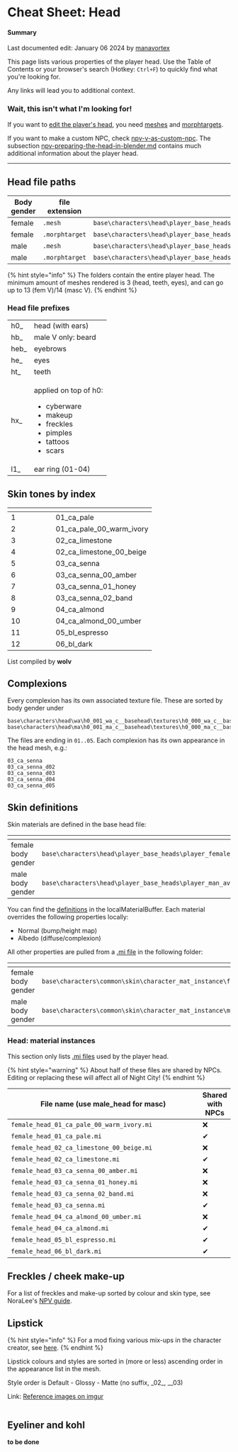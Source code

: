 # Cheat Sheet: Head

#### Summary

Last documented edit: January 06 2024 by [manavortex](https://app.gitbook.com/u/NfZBoxGegfUqB33J9HXuCs6PVaC3 "mention")

This page lists various properties of the player head. Use the Table of Contents or your browser's search (Hotkey: `Ctrl+F`) to quickly find what you're looking for.&#x20;

Any links will lead you to additional context.

### Wait, this isn't what I'm looking for!

If you want to [edit the player's head](../../modding-guides/npcs/a-new-head-for-v.md), you need [meshes](../../files-and-what-they-do/3d-objects-.mesh-files/) and [morphtargets](../../3d-modelling/morphtargets.md).&#x20;

If you want to make a custom NPC, check [npv-v-as-custom-npc](../../modding-guides/npcs/npv-v-as-custom-npc/ "mention"). The subsection [npv-preparing-the-head-in-blender.md](../../modding-guides/npcs/npv-v-as-custom-npc/npv-preparing-the-head-in-blender.md "mention") contains much additional information about the player head.

***

## Head file paths

<table data-header-hidden><thead><tr><th width="166.33333333333331">Body gender</th><th width="166">file extension</th><th>file path</th></tr></thead><tbody><tr><td>female</td><td><code>.mesh</code></td><td><code>base\characters\head\player_base_heads\player_female_average\h0_000_pwa_c__basehead\</code></td></tr><tr><td>female</td><td><code>.morphtarget</code></td><td><code>base\characters\head\player_base_heads\player_female_average</code></td></tr><tr><td>male</td><td><code>.mesh</code></td><td><code>base\characters\head\player_base_heads\player_man_average\h0_000_pwa_c__basehead\</code></td></tr><tr><td>male</td><td><code>.morphtarget</code></td><td><code>base\characters\head\player_base_heads\player_man_average</code></td></tr></tbody></table>

{% hint style="info" %}
The folders contain the entire player head. The minimum amount of meshes rendered is 3 (head, teeth, eyes), and can go up to 13 (fem V)/14 (masc V).&#x20;
{% endhint %}

### Head file prefixes

|       |                                                                                                                                         |
| ----- | --------------------------------------------------------------------------------------------------------------------------------------- |
| h0\_  | head (with ears)                                                                                                                        |
| hb\_  | male V only: beard                                                                                                                      |
| heb\_ | eyebrows                                                                                                                                |
| he\_  | eyes                                                                                                                                    |
| ht\_  | teeth                                                                                                                                   |
| hx\_  | <p>applied on top of h0: </p><ul><li>cyberware</li><li>makeup</li><li>freckles</li><li>pimples</li><li>tattoos</li><li>scars </li></ul> |
| l1\_  | ear ring (01-04)                                                                                                                        |

## Skin tones by index

<table><thead><tr><th width="85"></th><th></th></tr></thead><tbody><tr><td>1</td><td>01_ca_pale</td></tr><tr><td>2</td><td>01_ca_pale_00_warm_ivory</td></tr><tr><td>3</td><td>02_ca_limestone</td></tr><tr><td>4</td><td>02_ca_limestone_00_beige</td></tr><tr><td>5</td><td>03_ca_senna</td></tr><tr><td>6</td><td>03_ca_senna_00_amber</td></tr><tr><td>7</td><td>03_ca_senna_01_honey</td></tr><tr><td>8</td><td>03_ca_senna_02_band</td></tr><tr><td>9</td><td>04_ca_almond</td></tr><tr><td>10</td><td>04_ca_almond_00_umber</td></tr><tr><td>11</td><td>05_bl_espresso</td></tr><tr><td>12</td><td>06_bl_dark</td></tr></tbody></table>

List compiled by **wolv**

## Complexions

Every complexion has its own associated texture file. These are sorted by body gender under

```
base\characters\head\wa\h0_001_wa_c__basehead\textures\h0_000_wa_c__basehead_d0X.xbm
base\characters\head\ma\h0_001_ma_c__basehead\textures\h0_000_ma_c__basehead_d0X.xbm
```

The files are ending in `01..05`. Each complexion has its own appearance in the head mesh, e.g.:&#x20;

```
03_ca_senna
03_ca_senna_d02
03_ca_senna_d03
03_ca_senna_d04
03_ca_senna_d05
```

## Skin definitions

Skin materials are defined in the base head file:&#x20;

<table><thead><tr><th width="251"></th><th></th></tr></thead><tbody><tr><td>female body gender</td><td><code>base\characters\head\player_base_heads\player_female_average\h0_000_pwa_c__basehead\h0_000_pwa_c__basehead.mesh</code></td></tr><tr><td>male body gender</td><td><code>base\characters\head\player_base_heads\player_man_average\h0_000_pma_c__basehead\h0_000_pma_c__basehead.mesh</code></td></tr></tbody></table>

You can find the [definitions](../../files-and-what-they-do/3d-objects-.mesh-files/#step-3-material-definition) in the localMaterialBuffer. Each material overrides the following properties locally:

* Normal (bump/height map)
* Albedo (diffuse/complexion)

All other properties are pulled from a [.mi file](../../files-and-what-they-do/re-using-materials-.mi.md) in the following folder:

<table><thead><tr><th width="251"></th><th></th></tr></thead><tbody><tr><td>female body gender</td><td><code>base\characters\common\skin\character_mat_instance\female\head\</code></td></tr><tr><td>male body gender</td><td><code>base\characters\common\skin\character_mat_instance\male\head\</code></td></tr></tbody></table>

### Head: material instances

This section only lists [.mi files](../../files-and-what-they-do/re-using-materials-.mi.md) used by the player head.&#x20;

{% hint style="warning" %}
About half of these files are shared by NPCs. Editing or replacing these will affect all of Night City!
{% endhint %}

<table><thead><tr><th width="550">File name (use male_head for masc)</th><th>Shared with NPCs</th></tr></thead><tbody><tr><td><code>female_head_01_ca_pale_00_warm_ivory.mi</code></td><td>❌</td></tr><tr><td><code>female_head_01_ca_pale.mi</code></td><td>✔</td></tr><tr><td><code>female_head_02_ca_limestone_00_beige.mi</code></td><td>❌</td></tr><tr><td><code>female_head_02_ca_limestone.mi</code></td><td>✔</td></tr><tr><td><code>female_head_03_ca_senna_00_amber.mi</code></td><td>❌</td></tr><tr><td><code>female_head_03_ca_senna_01_honey.mi</code></td><td>❌</td></tr><tr><td><code>female_head_03_ca_senna_02_band.mi</code></td><td>❌</td></tr><tr><td><code>female_head_03_ca_senna.mi</code></td><td>✔</td></tr><tr><td><code>female_head_04_ca_almond_00_umber.mi</code></td><td>❌</td></tr><tr><td><code>female_head_04_ca_almond.mi</code></td><td>✔</td></tr><tr><td><code>female_head_05_bl_espresso.mi</code></td><td>✔</td></tr><tr><td><code>female_head_06_bl_dark.mi</code></td><td>✔</td></tr></tbody></table>

## **Freckles / cheek make-up**

For a list of freckles and make-up sorted by colour and skin type, see NoraLee's [NPV guide](https://docs.google.com/document/d/1clFJhpi7H5jk73vUQPnjIwjkuQV6VnYkKMoXt1eYMb0/edit#bookmark=id.lau0nfbbx4id).

## Lipstick

{% hint style="info" %}
For a mod fixing various mix-ups in the character creator, see [here](https://www.nexusmods.com/cyberpunk2077/mods/6788).
{% endhint %}

Lipstick colours and styles are sorted in (more or less) ascending order in the appearance list in the mesh.&#x20;

Style order is Default - Glossy - Matte (no suffix, \_02_, \__03)

Link: [Reference images on imgur](https://imgur.com/a/NlbCHYK)

<figure><img src="https://i.imgur.com/P5NMggv.png" alt=""><figcaption></figcaption></figure>

## Eyeliner and kohl

**to be done**

